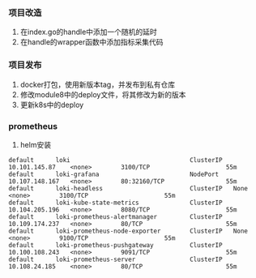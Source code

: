 ### 项目改造
1. 在index.go的handle中添加一个随机的延时
2. 在handle的wrapper函数中添加指标采集代码

### 项目发布
1. docker打包，使用新版本tag，并发布到私有仓库
2. 修改module8中的deploy文件，将其修改为新的版本
3. 更新k8s中的deploy

### prometheus
1. helm安装
```
default      loki                                 ClusterIP   10.101.145.87    <none>        3100/TCP                     55m
default      loki-grafana                         NodePort    10.107.148.167   <none>        80:32160/TCP                 55m
default      loki-headless                        ClusterIP   None             <none>        3100/TCP                     55m
default      loki-kube-state-metrics              ClusterIP   10.104.205.196   <none>        8080/TCP                     55m
default      loki-prometheus-alertmanager         ClusterIP   10.109.174.237   <none>        80/TCP                       55m
default      loki-prometheus-node-exporter        ClusterIP   None             <none>        9100/TCP                     55m
default      loki-prometheus-pushgateway          ClusterIP   10.100.108.243   <none>        9091/TCP                     55m
default      loki-prometheus-server               ClusterIP   10.108.24.185    <none>        80/TCP                       55m
```